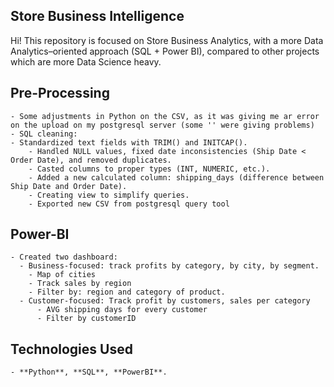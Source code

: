## **Store Business Intelligence**

Hi! This repository is focused on Store Business Analytics, with a more Data Analytics–oriented approach (SQL + Power BI), compared to other projects which are more Data Science heavy.

## **Pre-Processing**
    - Some adjustments in Python on the CSV, as it was giving me ar error on the upload on my postgresql server (some '' were giving problems)
    - SQL cleaning:
    - Standardized text fields with TRIM() and INITCAP().
        - Handled NULL values, fixed date inconsistencies (Ship Date < Order Date), and removed duplicates.
        - Casted columns to proper types (INT, NUMERIC, etc.).
        - Added a new calculated column: shipping_days (difference between Ship Date and Order Date).
        - Creating view to simplify queries.
        - Exported new CSV from postgresql query tool
  
## **Power-BI**
    - Created two dashboard:
      - Business-focused: track profits by category, by city, by segment.
        - Map of cities
        - Track sales by region
        - Filter by: region and category of product.
      - Customer-focused: Track profit by customers, sales per category
          - AVG shipping days for every customer
          - Filter by customerID

## **Technologies Used**
    - **Python**, **SQL**, **PowerBI**.
